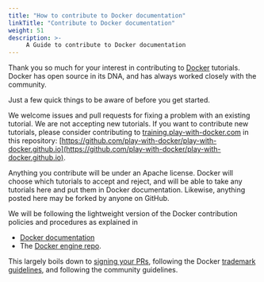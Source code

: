 ```yaml
---
title: "How to contribute to Docker documentation"
linkTitle: "Contribute to Docker documentation"
weight: 51
description: >-
     A Guide to contribute to Docker documentation
---
```



Thank you so much for your interest in contributing to [Docker](https://docker.com) tutorials. Docker has open source in its DNA, and has always worked closely with the community.

Just a few quick things to be aware of before you get started.

We welcome issues and pull requests for fixing a problem with an existing tutorial. We are not accepting new tutorials. If you want to contribute new tutorials, please consider contributing to [training.play-with-docker.com](https://training.play-with-docker.com) in this repository: [https://github.com/play-with-docker/play-with-docker.github.io](https://github.com/play-with-docker/play-with-docker.github.io).

Anything you contribute will be under an Apache license. Docker will choose which tutorials to accept and reject, and will be able to take any tutorials here and put them in Docker documentation. Likewise, anything posted here may be forked by anyone on GitHub.

We will be following the lightweight version of the Docker contribution policies and procedures as explained in
- [Docker documentation](https://docs.docker.com)
- The [Docker engine repo](https://github.com/moby/moby/blob/master/CONTRIBUTING.md).

This largely boils down to [signing your PRs](https://github.com/moby/moby/blob/master/CONTRIBUTING.md#sign-your-work), following the Docker [trademark guidelines](https://www.docker.com/trademark-guidelines), and following the community guidelines.

